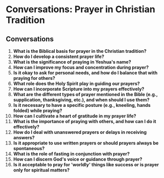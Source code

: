 # Conversations: Prayer in Christian Tradition

## Conversations

1. **What is the Biblical basis for prayer in the Christian tradition?**
2. **How do I develop a consistent prayer life?**
3. **What is the significance of praying in Yeshua's name?**
4. **How can I improve my focus and concentration during prayer?**
5. **Is it okay to ask for personal needs, and how do I balance that with praying for others?**
6. **What role does the Holy Spirit play in guiding our prayers?**
7. **How can I incorporate Scripture into my prayers effectively?**
8. **What are the different types of prayer mentioned in the Bible (e.g., supplication, thanksgiving, etc.), and when should I use them?**
9. **Is it necessary to have a specific posture (e.g., kneeling, hands folded) while praying?**
10. **How can I cultivate a heart of gratitude in my prayer life?**
11. **What is the importance of praying with others, and how can I do it effectively?**
12. **How do I deal with unanswered prayers or delays in receiving answers?**
13. **Is it appropriate to use written prayers or should prayers always be spontaneous?**
14. **What is the role of fasting in conjunction with prayer?**
15. **How can I discern God's voice or guidance through prayer?**
16. **Is it acceptable to pray for 'worldly' things like success or is prayer only for spiritual matters?**
